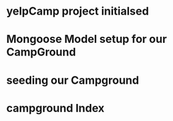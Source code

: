 # yelpCamp project initialsed 

# Mongoose Model setup for our CampGround

# seeding our Campground

# campground Index